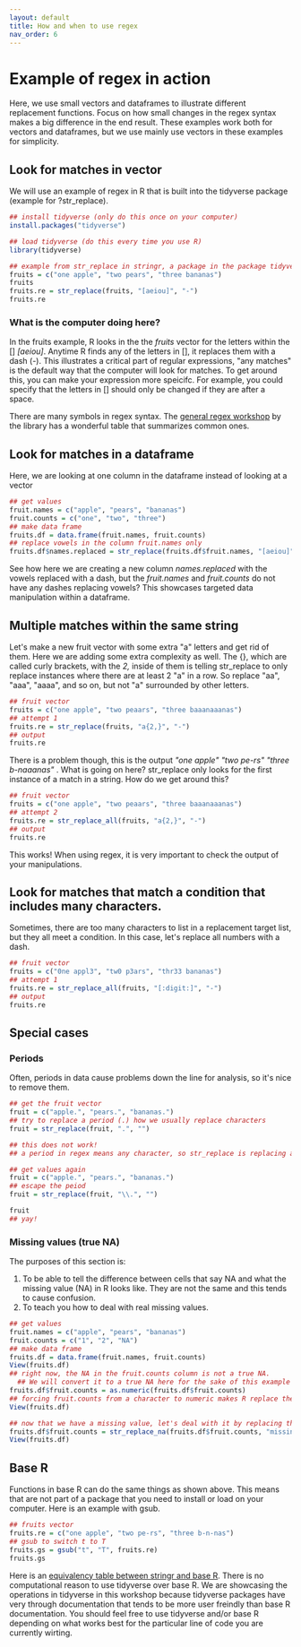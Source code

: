 ```yaml
---
layout: default
title: How and when to use regex
nav_order: 6
---
```

# Example of regex in action
Here, we use small vectors and dataframes to illustrate different replacement functions. Focus on how small changes in the regex syntax makes a big difference in the end result. These examples work both for vectors and dataframes, but we use mainly use vectors in these examples for simplicity. 

## Look for matches in vector
We will use an example of regex in R that is built into the tidyverse package (example for ?str_replace). 

```r
## install tidyverse (only do this once on your computer)
install.packages("tidyverse")

## load tidyverse (do this every time you use R)
library(tidyverse)

## example from str_replace in stringr, a package in the package tidyverse
fruits = c("one apple", "two pears", "three bananas")
fruits
fruits.re = str_replace(fruits, "[aeiou]", "-")
fruits.re
```
### What is the computer doing here?
In the fruits example, R looks in the the <em>fruits</em> vector for the letters within the [] <em>[aeiou]</em>. Anytime R finds any of the letters in [], it replaces them with a dash (-). This illustrates a critical part of regular expressions, "any matches" is the default way that the computer will look for matches. To get around this, you can make your expression more speicifc. For example, you could specify that the letters in [] should only be changed if they are after a space.

There are many symbols in regex syntax. The <a href="https://ubc-library-rc.github.io/intro-regex/content/03_basic_syntax.html#special-characters" target="_blank">general regex workshop</a> by the library has a wonderful table that summarizes common ones. 

## Look for matches in a dataframe
Here, we are looking at one column in the dataframe instead of looking at a vector

```r
## get values
fruit.names = c("apple", "pears", "bananas")
fruit.counts = c("one", "two", "three")
## make data frame
fruits.df = data.frame(fruit.names, fruit.counts)
## replace vowels in the column fruit.names only
fruits.df$names.replaced = str_replace(fruits.df$fruit.names, "[aeiou]", "-")
```
See how here we are creating a new column <em>names.replaced</em> with the vowels replaced with a dash, but the <em>fruit.names</em> and <em>fruit.counts</em> do not have any dashes replacing vowels? This showcases targeted data manipulation within a dataframe. 

## Multiple matches within the same string
Let's make a new fruit vector with some extra "a" letters and get rid of them.
Here we are adding some extra complexity as well. The {}, which are called curly brackets, with the <em>2,</em> inside of them is telling str_replace to only replace instances where there are at least 2 "a" in a row. So replace "aa", "aaa", "aaaa", and so on, but not "a" surrounded by other letters.

```r
## fruit vector
fruits = c("one apple", "two peaars", "three baaanaaanas")
## attempt 1 
fruits.re = str_replace(fruits, "a{2,}", "-")
## output
fruits.re
```
There is a problem though, this is the output <em> "one apple"       "two pe-rs"       "three b-naaanas" </em>. What is going on here? str_replace only looks for the first instance of a match in a string. How do we get around this?

```r
## fruit vector
fruits = c("one apple", "two peaars", "three baaanaaanas")
## attempt 2 
fruits.re = str_replace_all(fruits, "a{2,}", "-")
## output
fruits.re
```
This works! When using regex, it is very important to check the output of your manipulations. 

## Look for matches that match a condition that includes many characters. 
Sometimes, there are too many characters to list in a replacement target list, but they all meet a condition. In this case, let's replace all numbers with a dash.

```r
## fruit vector
fruits = c("0ne appl3", "tw0 p3ars", "thr33 bananas")
## attempt 1 
fruits.re = str_replace_all(fruits, "[:digit:]", "-")
## output
fruits.re
```


## Special cases
### Periods
Often, periods in data cause problems down the line for analysis, so it's nice to remove them. 

```r
## get the fruit vector
fruit = c("apple.", "pears.", "bananas.")
## try to replace a period (.) how we usually replace characters
fruit = str_replace(fruit, ".", "")

## this does not work!
## a period in regex means any character, so str_replace is replacing any first instance of a character (the first letter of the word in this case) with nothing.

## get values again
fruit = c("apple.", "pears.", "bananas.")
## escape the peiod 
fruit = str_replace(fruit, "\\.", "")

fruit
## yay!
```

### Missing values (true NA) 
The purposes of this section is:
1. To be able to tell the difference between cells that say NA and what the missing value (NA) in R looks like. They are not the same and this tends to cause confusion. 
2. To teach you how to deal with real missing values.

```r
## get values
fruit.names = c("apple", "pears", "bananas")
fruit.counts = c("1", "2", "NA")
## make data frame
fruits.df = data.frame(fruit.names, fruit.counts)
View(fruits.df)
## right now, the NA in the fruit.counts column is not a true NA.
  ## We will convert it to a true NA here for the sake of this example
fruits.df$fruit.counts = as.numeric(fruits.df$fruit.counts)
## forcing fruit.counts from a character to numeric makes R replace the non number characters with missing values, NA. 
View(fruits.df)

## now that we have a missing value, let's deal with it by replacing the NA with the word "missing".
fruits.df$fruit.counts = str_replace_na(fruits.df$fruit.counts, "missing")
View(fruits.df)
```

## Base R
Functions in base R can do the same things as shown above. This means that are not part of a package that you need to install or load on your computer. Here is an example with gsub. 
```r
## fruits vector
fruits.re = c("one apple", "two pe-rs", "three b-n-nas")
## gsub to switch t to T
fruits.gs = gsub("t", "T", fruits.re)
fruits.gs
```
Here is an <a href="https://stringr.tidyverse.org/articles/from-base.html" target="_blank">equivalency table between stringr and base R</a>. There is no computational reason to use tidyverse over base R. We are showcasing the operations in tidyverse in this workshop because tidyverse packages have very through documentation that tends to be more user freindly than base R documentation. You should feel free to use tidyverse and/or base R depending on what works best for the particular line of code you are currently wirting.
